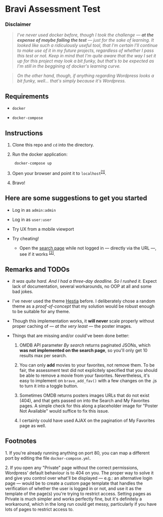 Bravi Assessment Test
=====================

### Disclaimer

>*I've never used docker before, though I took the challenge — **at the expense of maybe failing the test** — just for the sake of learning. It looked like such a ridiculously useful tool, that I'm certain I'll continue to make use of it in my future projects, regardless of whether I pass this test or not. Keep in mind that I'm quite aware that the way I set it up for this project may look a bit funky, but that's to be expected as I'm still in the beggining of docker's learning curve.*

>*On the other hand, though, if anything regarding Wordpress looks a bit funky, well... that's simply because it's Wordpress.*

## Requirements

- `docker`

- `docker-compose`

## Instructions
1. Clone this repo and `cd` into the directory.

2. Run the docker application:

        docker-compose up

3. Open your browser and point it to `localhost`<sup>[[1]](#footnote1)</sup>.

4. Bravo!

## Here are some suggestions to get you started

- Log in as `admin:admin`

- Log in as `user:user`

- Try UX from a mobile viewport

- Try cheating!

    - Open the [search page](http://localhost/search/) while not logged in — directly via the URL —, see if it works <sup>[[2]](#footnote2)</sup>.

## Remarks and TODOs

- *It was quite hard. And I had a three-day deadline. So I rushed it.* Expect lack of documentation, several workarounds, no OOP at all and some bad jokes.

- I've never used the theme [Hestia](https://wordpress.org/themes/hestia/) before. I deliberately chose a random theme as a *proof-of-concept* that my solution would be robust enough to be suitable for any theme.

- Though this implementation works, it **will never** scale properly without proper caching of — *at the very least* — the poster images.

- Things that are missing and/or could've been done better:

    1. OMDB API parameter *By search* returns paginated JSONs, which **was not implemented on the search page**, so you'll only get 10 results max per search.

    2. You can only **add** movies to your favorites, not remove them. To be fair, the assessment test did not explicitely specified that you should be able to remove a movie from your favorites. Nevertheless, it's easy to implement on `bravo_add_fav()` with a few changes on the .js to turn it into a toggle button.

    3. Sometimes OMDB returns posters images URLs that do not exist (404), and that gets passed on into the Search and My Favorites pages. A simple check for this along a placeholder image for "Poster Not Available" would suffice to fix this issue.

    4. I certainly could have used AJAX on the pagination of My Favorites page as well.

## Footnotes

<a name="footnote1">1</a>. If you're already running anything on port 80, you can map a different port by editing the file `docker-compose.yml`.

<a name="footnote2">2</a>. If you open any "Private" page without the correct permissions, Wordpress' default behaviour is to 404 on you. The proper way to solve it and give you control over what'll be displayed — e.g.: an alternative login page — would be to create a custom page template that handles the verification of whether the user is logged in or not, and use it as the template of the page(s) you're trying to restrict access. Setting pages as Private is much simpler and works perfectly fine, but it's definitely a workaround, which in the long run could get messy, particularly if you have lots of pages to restrict access to.
